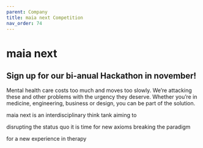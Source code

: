 ```yaml
---
parent: Company
title: maia next Competition
nav_order: 74
---
```


# maia next

## Sign up for our bi-anual Hackathon in november!

Mental health care costs too much and moves too slowly.
We’re attacking these and other problems with the urgency they deserve. Whether you’re in medicine, engineering, business or design, you can be part of the solution.

maia next is an interdisciplinary think tank aiming to 

disrupting the status quo
it is time for new axioms
breaking the paradigm

for a new experience in therapy

